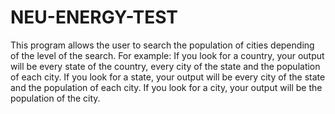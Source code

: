 # NEU-ENERGY-TEST
This program allows the user to search the population of cities depending of the level of the search. For example: If you look for a country, your output will be every state of the country, every city of the state and the population of each city.
If you look for a state, your output will be every city of the state and the population of each city. If you look for a city, your output will be the population of the city.
